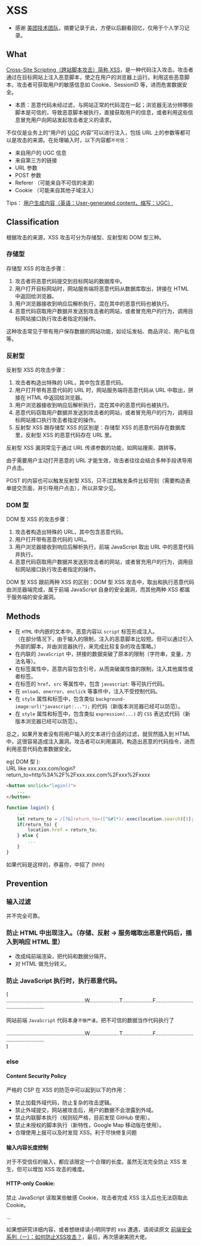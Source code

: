 # XSS

* 感谢 [美团技术团队](https://tech.meituan.com/fe_security.html)，摘要记录于此，方便以后翻看回忆，仅用于个人学习记录。

## What
[Cross-Site Scripting（跨站脚本攻击）简称 XSS](https://zh.wikipedia.org/wiki/%E8%B7%A8%E7%B6%B2%E7%AB%99%E6%8C%87%E4%BB%A4%E7%A2%BC)，是一种代码注入攻击。攻击者通过在目标网站上注入恶意脚本，使之在用户的浏览器上运行。利用这些恶意脚本，攻击者可获取用户的敏感信息如 Cookie、SessionID 等，进而危害数据安全。

- 本质：恶意代码未经过滤，与网站正常的代码混在一起；浏览器无法分辨哪些脚本是可信的，导致恶意脚本被执行，直接获取用户的信息，或者利用这些信息冒充用户向网站发起攻击者定义的请求。

不仅仅是业务上的“用户的 [UGC](https://zh.wikipedia.org/wiki/%E7%94%A8%E6%88%B7%E7%94%9F%E6%88%90%E5%86%85%E5%AE%B9) 内容”可以进行注入，包括 URL 上的参数等都可以是攻击的来源。在处理输入时，以下内容都`不可信`：

- 来自用户的 UGC 信息
- 来自第三方的链接
- URL 参数
- POST 参数
- Referer （可能来自不可信的来源）
- Cookie （可能来自其他子域注入）

Tips： [用户生成内容（英语：User-generated content，缩写：UGC）](https://zh.wikipedia.org/wiki/%E7%94%A8%E6%88%B7%E7%94%9F%E6%88%90%E5%86%85%E5%AE%B9)
## Classification

根据攻击的来源，XSS 攻击可分为存储型、反射型和 DOM 型三种。

### 存储型
存储型 XSS 的攻击步骤：

1. 攻击者将恶意代码提交到目标网站的数据库中。
2. 用户打开目标网站时，网站服务端将恶意代码从数据库取出，拼接在 HTML 中返回给浏览器。
3. 用户浏览器接收到响应后解析执行，混在其中的恶意代码也被执行。
4. 恶意代码窃取用户数据并发送到攻击者的网站，或者冒充用户的行为，调用目标网站接口执行攻击者指定的操作。

这种攻击常见于带有用户保存数据的网站功能，如论坛发帖、商品评论、用户私信等。

### 反射型
反射型 XSS 的攻击步骤：

1. 攻击者构造出特殊的 URL，其中包含恶意代码。
2. 用户打开带有恶意代码的 URL 时，网站服务端将恶意代码从 URL 中取出，拼接在 HTML 中返回给浏览器。
3. 用户浏览器接收到响应后解析执行，混在其中的恶意代码也被执行。
4. 恶意代码窃取用户数据并发送到攻击者的网站，或者冒充用户的行为，调用目标网站接口执行攻击者指定的操作。
5. 反射型 XSS 跟存储型 XSS 的区别是：存储型 XSS 的恶意代码存在数据库里，反射型 XSS 的恶意代码存在 URL 里。

反射型 XSS 漏洞常见于通过 URL 传递参数的功能，如网站搜索、跳转等。

由于需要用户主动打开恶意的 URL 才能生效，攻击者往往会结合多种手段诱导用户点击。

POST 的内容也可以触发反射型 XSS，只不过其触发条件比较苛刻（需要构造表单提交页面，并引导用户点击），所以非常少见。

### DOM 型

DOM 型 XSS 的攻击步骤：

1. 攻击者构造出特殊的 URL，其中包含恶意代码。
2. 用户打开带有恶意代码的 URL。
3. 用户浏览器接收到响应后解析执行，前端 JavaScript 取出 URL 中的恶意代码并执行。
4. 恶意代码窃取用户数据并发送到攻击者的网站，或者冒充用户的行为，调用目标网站接口执行攻击者指定的操作。

DOM 型 XSS 跟前两种 XSS 的区别：DOM 型 XSS 攻击中，取出和执行恶意代码由浏览器端完成，属于前端 JavaScript 自身的安全漏洞，而其他两种 XSS 都属于服务端的安全漏洞。

## Methods
* 在 `HTML` 中内嵌的文本中，恶意内容以 `script` 标签形成注入。
<br>（在部分情况下，由于输入的限制，注入的恶意脚本比较短。但可以通过引入外部的脚本，并由浏览器执行，来完成比较复杂的攻击策略。）
* 在内联的 `JavaScript` 中，拼接的数据突破了原本的限制（字符串，变量，方法名等）。
* 在标签属性中，恶意内容包含引号，从而突破属性值的限制，注入其他属性或者标签。
* 在标签的 `href`、`src` 等属性中，包含 `javascript`: 等可执行代码。
* 在 `onload`、`onerror`、`onclick` 等事件中，注入不受控制代码。
* 在 `style` 属性和标签中，包含类似 `background-image:url("javascript:...");` 的代码（新版本浏览器已经可以防范）。
* 在 `style` 属性和标签中，包含类似 `expression(...)` 的 `CSS` 表达式代码（新版本浏览器已经可以防范）。

总之，如果开发者没有将用户输入的文本进行合适的过滤，就贸然插入到 HTML 中，这很容易造成注入漏洞。攻击者可以利用漏洞，构造出恶意的代码指令，进而利用恶意代码危害数据安全。

eg( DOM 型 ): <br>
URL like xxx.xxx.com/login?return_to=http%3A%2F%2Fxxx.xxx.com%2Fxxx%2Fxxxx
```html
<button onclick="login()">
    ...
</button>
```
```javascript
function login() {
    ...
    let return_to = /[?&]return_to=([^&#]*)/.exec(location.search)[1];
    if(return_to) {
        location.href = return_to;
    } else {
        ...
    }
}
```
如果代码是这样的，恭喜你，中招了 (hhh)
## Prevention

### 输入过滤
并不完全可靠。
### 防止 HTML 中出现注入。（存储、反射 -> 服务端取出恶意代码后，插入到响应 HTML 里）
- 改成纯前端渲染，把代码和数据分隔开。
- 对 HTML 做充分转义。
### 防止 JavaScript 执行时，执行恶意代码。
( <br>
....................................................W....................T....................F..................................................
    <br><br>网站前端 `JavaScript` 代码本身`不够严谨`，把不可信的数据当作代码执行了 <br><br>
    ....................................................W....................T....................F..................................................
<br>)

### else
#### Content Security Policy
严格的 CSP 在 XSS 的防范中可以起到以下的作用：

- 禁止加载外域代码，防止复杂的攻击逻辑。
- 禁止外域提交，网站被攻击后，用户的数据不会泄露到外域。
- 禁止内联脚本执行（规则较严格，目前发现 GitHub 使用）。
- 禁止未授权的脚本执行（新特性，Google Map 移动版在使用）。
- 合理使用上报可以及时发现 XSS，利于尽快修复问题
#### 输入内容长度控制
对于不受信任的输入，都应该限定一个合理的长度。虽然无法完全防止 XSS 发生，但可以增加 XSS 攻击的难度。

#### HTTP-only Cookie:
 禁止 JavaScript 读取某些敏感 Cookie，攻击者完成 XSS 注入后也无法窃取此 Cookie。

 ...

 如果想研究详细内容，或者想继续读小明同学的 xss 遭遇，请阅读原文 [前端安全系列（一）：如何防止XSS攻击？](https://tech.meituan.com/fe_security.html)，最后，再次感谢美团大佬。